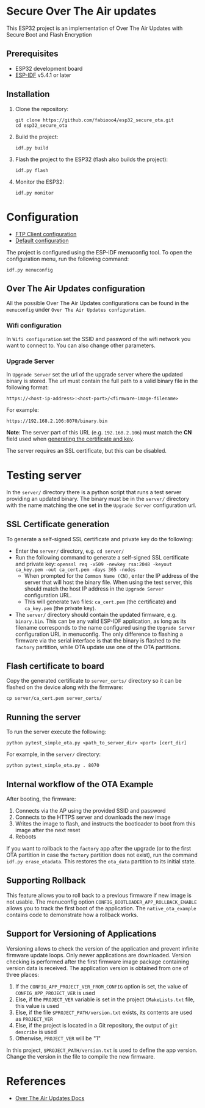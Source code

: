 # Secure Over The Air updates

This ESP32 project is an implementation of Over The Air Updates with Secure Boot
and Flash Encryption

## Prerequisites

- ESP32 development board
- [ESP-IDF](https://docs.espressif.com/projects/esp-idf/en/v5.4.1/esp32/get-started/index.html#ide) v5.4.1 or later

## Installation

1. Clone the repository:
   ```
   git clone https://github.com/fabiooo4/esp32_secure_ota.git
   cd esp32_secure_ota
   ```
2. Build the project:
   ```
   idf.py build
   ```
3. Flash the project to the ESP32 (flash also builds the project):
   ```
   idf.py flash
   ```
4. Monitor the ESP32:
   ```
   idf.py monitor
   ```

# Configuration

- [FTP Client configuration](#ftp-client-configuration)
- [Default configuration](#default-configuration)

The project is configured using the ESP-IDF menuconfig tool. To open the
configuration menu, run the following command:

```
idf.py menuconfig
```

## Over The Air Updates configuration

All the possible Over The Air Updates configurations can be found in the `menuconfig`
under `Over The Air Updates configuration`.

### Wifi configuration

In `Wifi configuration` set the SSID and password of the wifi network
you want to connect to. You can also change other parameters.

### Upgrade Server

In `Upgrade Server` set the url of the upgrade server where the updated binary is stored.
The url must contain the full path to a valid binary file in the following format:
```
https://<host-ip-address>:<host-port>/<firmware-image-filename>
```
For example:
```
https://192.168.2.106:8070/binary.bin
```

**Note**: The server part of this URL (e.g. `192.168.2.106`) must match the **CN** field used
when [generating the certificate and key](#ssl-certificate-generation).

The server requires an SSL certificate, but this can be disabled.

# Testing server

In the `server/` directory there is a python script that runs a test server providing an
updated binary. The binary must be in the `server/` directory with the name matching
the one set in the `Upgrade Server` configuration url.

## SSL Certificate generation
To generate a self-signed SSL certificate and private key do the following:
- Enter the `server/` directory, e.g. `cd server/`
- Run the following command to generate a self-signed SSL certificate and private key:
`openssl req -x509 -newkey rsa:2048 -keyout ca_key.pem -out ca_cert.pem -days 365 -nodes`
  - When prompted for the `Common Name (CN)`, enter the IP address of the server that will host the binary file.
  When using the test server, this should match the host IP address in the `Upgrade Server` configuration URL.
  - This will generate two files: `ca_cert.pem` (the certificate) and `ca_key.pem` (the private key).
- The `server/` directory should contain the updated firmware, e.g. `binary.bin`. This can be any valid ESP-IDF
  application, as long as its filename corresponds to the name configured using the `Upgrade Server` configuration URL
  in menuconfig. The only difference to flashing a firmware via the serial interface is that the binary is flashed to
  the `factory` partition, while OTA update use one of the OTA partitions.

## Flash certificate to board
Copy the generated certificate to `server_certs/` directory so it can be flashed on the device along with
the firmware:
```
cp server/ca_cert.pem server_certs/
```

## Running the server
To run the server execute the following:

```
python pytest_simple_ota.py <path_to_server_dir> <port> [cert_dir]
```
For example, in the `server/` directory:

```
python pytest_simple_ota.py . 8070
```

## Internal workflow of the OTA Example

After booting, the firmware:

1. Connects via the AP using the provided SSID and password
2. Connects to the HTTPS server and downloads the new image
3. Writes the image to flash, and instructs the bootloader to boot from this image after the next reset
4. Reboots

If you want to rollback to the `factory` app after the upgrade (or to the first OTA partition in case the `factory` partition does not exist), run the command `idf.py erase_otadata`. This restores the `ota_data` partition to its initial state.

## Supporting Rollback

This feature allows you to roll back to a previous firmware if new image is not usable. The menuconfig option
`CONFIG_BOOTLOADER_APP_ROLLBACK_ENABLE` allows you to track the first boot of the application.
The ``native_ota_example`` contains code to demonstrate how a rollback works.

## Support for Versioning of Applications

Versioning allows to check the version of the application and prevent infinite
firmware update loops. Only newer applications are downloaded. Version checking is performed after the first firmware 
image package containing version data is received. The application version is obtained from one of three places:

1. If the `CONFIG_APP_PROJECT_VER_FROM_CONFIG` option is set, the value of `CONFIG_APP_PROJECT_VER` is used
2. Else, if the ``PROJECT_VER`` variable is set in the project `CMakeLists.txt` file, this value is used
3. Else, if the file ``$PROJECT_PATH/version.txt`` exists, its contents are used as ``PROJECT_VER``
4. Else, if the project is located in a Git repository, the output of ``git describe`` is used
5. Otherwise, ``PROJECT_VER`` will be "1"

In this project, ``$PROJECT_PATH/version.txt`` is used to define the app version.
Change the version in the file to compile the new firmware.

# References

- [Over The Air Updates Docs](https://docs.espressif.com/projects/esp-idf/en/stable/esp32/api-reference/system/ota.html)
